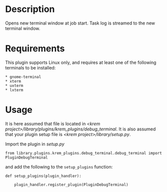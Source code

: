 
# Description

Opens new terminal window at job start. Task log is streamed to the new terminal window.

# Requirements

This plugin supports Linux only, and requires at least one of the following terminals to be installed:

	* gnome-terminal
    * xterm
    * uxterm
    * lxterm

# Usage
It is here assumed that file is located in _\<krem project\>/library/plugins/krem\_plugins/debug\_terminal_.
It is also assumed that your plugin setup file is _\<krem project\>/library/setup.py_.

Import the plugin in _setup.py_

```
from library.plugins.krem_plugins.debug_terminal.debug_terminal import PluginDebugTerminal
```

and add the following to the `setup_plugins` function:

```
def setup_plugins(plugin_handler):

    plugin_handler.register_plugin(PluginDebugTerminal)
```
